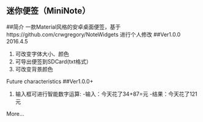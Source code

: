 ﻿迷你便签（MiniNote）
---
##简介
一款Material风格的安卓桌面便签，基于https://github.com/crwgregory/NoteWidgets 进行个人修改
##Ver1.0.0 2016.4.5
1. 可改变字体大小、颜色
2. 可导出便签到SDCard(txt格式）
3. 可改变背景颜色

Future characteristics
##Ver1.0.0+
1. 输入框可进行智能数字运算:
-输入：今天花了34+87=元
-结果：今天花了121元

More...
    
   
   




